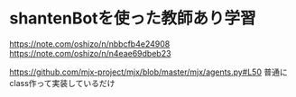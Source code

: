 # shantenBotを使った教師あり学習
https://note.com/oshizo/n/nbbcfb4e24908
https://note.com/oshizo/n/n4eae69dbeb23

https://github.com/mjx-project/mjx/blob/master/mjx/agents.py#L50
普通にclass作って実装しているだけ